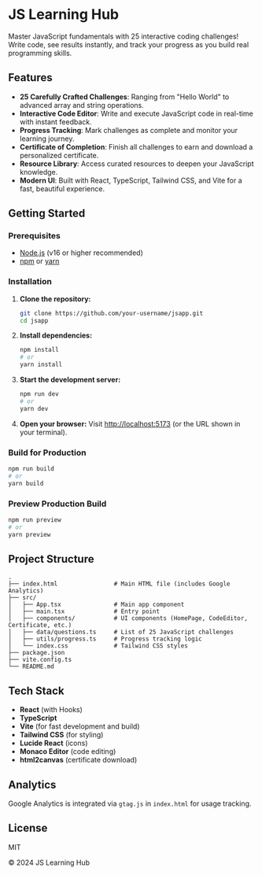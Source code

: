 # JS Learning Hub

Master JavaScript fundamentals with 25 interactive coding challenges!
Write code, see results instantly, and track your progress as you build real programming skills.

## Features

- **25 Carefully Crafted Challenges**: Ranging from "Hello World" to advanced array and string operations.
- **Interactive Code Editor**: Write and execute JavaScript code in real-time with instant feedback.
- **Progress Tracking**: Mark challenges as complete and monitor your learning journey.
- **Certificate of Completion**: Finish all challenges to earn and download a personalized certificate.
- **Resource Library**: Access curated resources to deepen your JavaScript knowledge.
- **Modern UI**: Built with React, TypeScript, Tailwind CSS, and Vite for a fast, beautiful experience.

## Getting Started

### Prerequisites

- [Node.js](https://nodejs.org/) (v16 or higher recommended)
- [npm](https://www.npmjs.com/) or [yarn](https://yarnpkg.com/)

### Installation

1. **Clone the repository:**
   ```bash
   git clone https://github.com/your-username/jsapp.git
   cd jsapp
   ```

2. **Install dependencies:**
   ```bash
   npm install
   # or
   yarn install
   ```

3. **Start the development server:**
   ```bash
   npm run dev
   # or
   yarn dev
   ```

4. **Open your browser:**
   Visit [http://localhost:5173](http://localhost:5173) (or the URL shown in your terminal).

### Build for Production

```bash
npm run build
# or
yarn build
```

### Preview Production Build

```bash
npm run preview
# or
yarn preview
```

## Project Structure

```
.
├── index.html                # Main HTML file (includes Google Analytics)
├── src/
│   ├── App.tsx               # Main app component
│   ├── main.tsx              # Entry point
│   ├── components/           # UI components (HomePage, CodeEditor, Certificate, etc.)
│   ├── data/questions.ts     # List of 25 JavaScript challenges
│   ├── utils/progress.ts     # Progress tracking logic
│   └── index.css             # Tailwind CSS styles
├── package.json
├── vite.config.ts
└── README.md
```

## Tech Stack

- **React** (with Hooks)
- **TypeScript**
- **Vite** (for fast development and build)
- **Tailwind CSS** (for styling)
- **Lucide React** (icons)
- **Monaco Editor** (code editing)
- **html2canvas** (certificate download)

## Analytics

Google Analytics is integrated via `gtag.js` in `index.html` for usage tracking.

## License

MIT

&copy; 2024 JS Learning Hub
